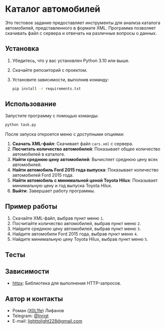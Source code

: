 # Каталог автомобилей

Это тестовое задание предоставляет инструменты для анализа каталога автомобилей, представленного в формате XML. Программа позволяет скачивать файл с сервера и отвечать на различные вопросы о данных.

## Установка

1. Убедитесь, что у вас установлен Python 3.10 или выше.
2. Скачайте репозиторий с проектом.
3. Установите зависимости, выполнив команду:

   ```bash
   pip install -r requirements.txt
   ```

## Использование

Запустите программу с помощью команды:

```bash
python task.py
```

После запуска откроется меню с доступными опциями:

1. **Скачать XML-файл**: Скачивает файл `cars.xml` с сервера.
2. **Посчитать количество автомобилей**: Показывает общее количество автомобилей в каталоге.
3. **Найти среднюю цену автомобилей**: Вычисляет среднюю цену всех автомобилей.
4. **Найти автомобиль Ford 2015 года выпуска**: Показывает количество автомобилей Ford 2015 года.
5. **Найти автомобиль с минимальной ценой Toyota Hilux**: Показывает минимальную цену и год выпуска Toyota Hilux.
6. **Выйти**: Завершает работу программы.

## Пример работы

1. Скачайте XML-файл, выбрав пункт меню `1`.
2. Посчитайте количество автомобилей, выбрав пункт меню `2`.
3. Найдите среднюю цену автомобилей, выбрав пункт меню `3`.
4. Найдите автомобили Ford 2015 года, выбрав пункт меню `4`.
5. Найдите минимальную цену Toyota Hilux, выбрав пункт меню `5`.

## Тесты

## Зависимости

- [httpx](https://www.python-httpx.org/): Библиотека для выполнения HTTP-запросов.

## Автор и контакты

- Роман ([X0L1fe](https://github.com/X0L1fe)) Лифанов
- Telegram: [@Inrigt](t.me/Inrigt)
- E-mail: [lighttolight228@gmail.com](mailto:lighttolight228@gmail)
